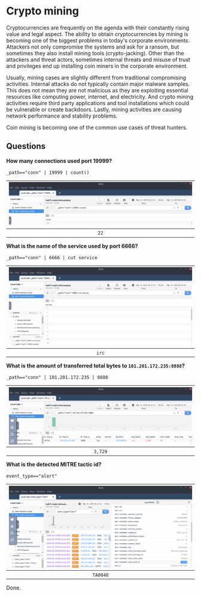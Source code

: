 # Crypto mining

Cryptocurrencies are frequently on the agenda with their constantly rising value and legal aspect. The ability to 
obtain cryptocurrencies by mining is becoming one of the biggest problems in today's corporate environments. 
Attackers not only compromise the systems and ask for a ransom, but sometimes they also install mining tools 
(crypto-jacking). Other than the attackers and threat actors, sometimes internal threats and misuse of trust and 
privileges end up installing coin miners in the corporate environment.

Usually, mining cases are slightly different from traditional compromising activities. Internal attacks do not 
typically contain major malware samples. This does not mean they are not malicious as they are exploiting 
essential resources like computing power, internet, and electricity. And crypto mining activities require third 
party applications and tool installations which could be vulnerable or create backdoors. Lastly, mining activities 
are causing network performance and stability problems. 

Coin mining is becoming one of the common use cases of threat hunters.

## Questions

**How many connections used port 19999?**

```text
_path=="conn" | 19999 | count()
```

| ![Connections](../../_static/images/mining-1.png)
|:--:|
| `22` |

**What is the name of the service used by port 6666?**

```text
_path=="conn" | 6666 | cut service
```

| ![Service](../../_static/images/mining-2.png)
|:--:|
| `irc` |

**What is the amount of transferred total bytes to `101.201.172.235:8888`?**

```text
_path=="conn" | 101.201.172.235 | 8888
```

| ![Transferred bytes](../../_static/images/mining-3.png)
|:--:|
| `3,729` |

**What is the detected MITRE tactic id?**

```text
event_type=="alert"
```

| ![MITRE tactic](../../_static/images/mining-4.png)
|:--:|
| `TA0040` |

Done.
